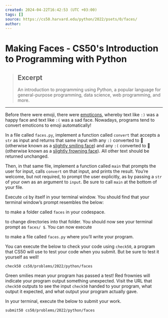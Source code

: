```yaml
---
created: 2024-04-22T16:42:53 (UTC +03:00)
tags: []
source: https://cs50.harvard.edu/python/2022/psets/0/faces/
author: 
---
```


# Making Faces - CS50's Introduction to Programming with Python

> ## Excerpt
> An introduction to programming using Python, a popular language for general-purpose programming, data science, web programming, and more.

---
Before there were emoji, there were [emoticons](https://en.wikipedia.org/wiki/List_of_emoticons), whereby text like `:)` was a happy face and text like `:(` was a sad face. Nowadays, programs tend to convert emoticons to emoji automatically!

In a file called `faces.py`, implement a function called `convert` that accepts a `str` as input and returns that same input with any `:)` converted to 🙂 (otherwise known as a [slightly smiling face](https://emojipedia.org/slightly-smiling-face/)) and any `:(` converted to 🙁 (otherwise known as a [slightly frowning face](https://emojipedia.org/slightly-frowning-face/)). All other text should be returned unchanged.

Then, in that same file, implement a function called `main` that prompts the user for input, calls `convert` on that input, and prints the result. You’re welcome, but not required, to prompt the user explicitly, as by passing a `str` of your own as an argument to `input`. Be sure to call `main` at the bottom of your file.

Execute `cd` by itself in your terminal window. You should find that your terminal window’s prompt resembles the below:

to make a folder called `faces` in your codespace.

to change directories into that folder. You should now see your terminal prompt as `faces/ $`. You can now execute

to make a file called `faces.py` where you’ll write your program.

You can execute the below to check your code using `check50`, a program that CS50 will use to test your code when you submit. But be sure to test it yourself as well!

```
check50 cs50/problems/2022/python/faces
```

Green smilies mean your program has passed a test! Red frownies will indicate your program output something unexpected. Visit the URL that `check50` outputs to see the input `check50` handed to your program, what output it expected, and what output your program actually gave.

In your terminal, execute the below to submit your work.

```
submit50 cs50/problems/2022/python/faces
```
